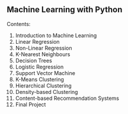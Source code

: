 

## Machine Learning with Python

Contents:

1. Introduction to Machine Learning
2. Linear Regression
3. Non-Linear Regression
4. K-Nearest Neighbours
5. Decision Trees
6. Logistic Regression
7. Support Vector Machine
8. K-Means Clustering
9. Hierarchical Clustering
10. Density-based Clustering
11. Content-based Recommendation Systems
12. Final Project

